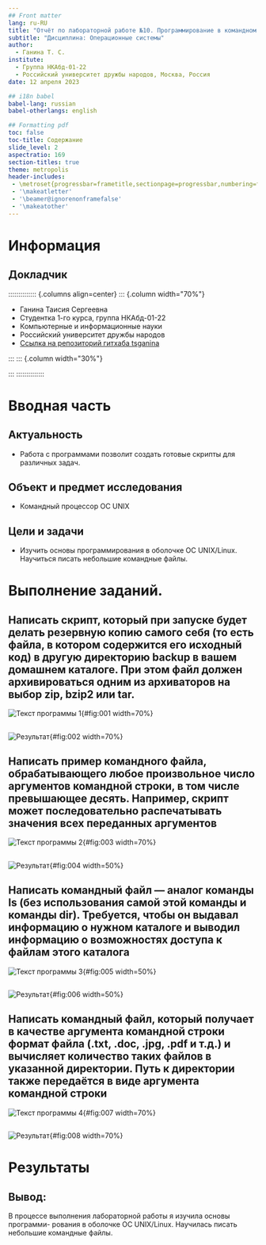 ```yaml
---
## Front matter
lang: ru-RU
title: "Отчёт по лабораторной работе №10. Программирование в командном процессоре ОС UNIX. Командные файлы"
subtitle: "Дисциплина: Операционные системы"
author:
  - Ганина Т. С.
institute:
  - Группа НКАбд-01-22
  - Российский университет дружбы народов, Москва, Россия
date: 12 апреля 2023

## i18n babel
babel-lang: russian
babel-otherlangs: english

## Formatting pdf
toc: false
toc-title: Содержание
slide_level: 2
aspectratio: 169
section-titles: true
theme: metropolis
header-includes:
 - \metroset{progressbar=frametitle,sectionpage=progressbar,numbering=fraction}
 - '\makeatletter'
 - '\beamer@ignorenonframefalse'
 - '\makeatother'
---
```


# Информация

## Докладчик

:::::::::::::: {.columns align=center}
::: {.column width="70%"}

  * Ганина Таисия Сергеевна
  * Студентка 1-го курса, группа НКАбд-01-22
  * Компьютерные и информационные науки
  * Российский университет дружбы народов
  * [Ссылка на репозиторий гитхаба tsganina](https://github.com/tsganina/study_2022-2023_os-intro)

:::
::: {.column width="30%"}

:::
::::::::::::::

# Вводная часть

## Актуальность

- Работа с программами позволит создать готовые скрипты для различных задач.

## Объект и предмет исследования

- Командный процессор ОС UNIX

## Цели и задачи

- Изучить основы программирования в оболочке ОС UNIX/Linux. Научиться
писать небольшие командные файлы.

# Выполнение заданий.

## Написать скрипт, который при запуске будет делать резервную копию самого себя (то есть файла, в котором содержится его исходный код) в другую директорию backup в вашем домашнем каталоге. При этом файл должен архивироваться одним из архиваторов на выбор zip, bzip2 или tar.

![Текст программы 1](image/прога1.png){#fig:001 width=70%}

##

![Результат](image/рез1.png){#fig:002 width=70%}

## Написать пример командного файла, обрабатывающего любое произвольное число аргументов командной строки, в том числе превышающее десять. Например, скрипт может последовательно распечатывать значения всех переданных аргументов

![Текст программы 2](image/прога2.png){#fig:003 width=70%}

##

![Результат](image/рез2.png){#fig:004 width=50%}

## Написать командный файл — аналог команды ls (без использования самой этой команды и команды dir). Требуется, чтобы он выдавал информацию о нужном каталоге и выводил информацию о возможностях доступа к файлам этого каталога

![Текст программы 3](image/прога3.png){#fig:005 width=50%}

##

![Результат](image/рез3.png){#fig:006 width=50%}

## Написать командный файл, который получает в качестве аргумента командной строки формат файла (.txt, .doc, .jpg, .pdf и т.д.) и вычисляет количество таких файлов в указанной директории. Путь к директории также передаётся в виде аргумента командной строки

![Текст программы 4](image/прога4.png){#fig:007 width=70%}

##

![Результат](image/рез4.png){#fig:008 width=70%}

# Результаты

## Вывод:

В процессе выполнения лабораторной работы я изучила основы программи-
рования в оболочке ОС UNIX/Linux. Научилась писать небольшие командные
файлы.
